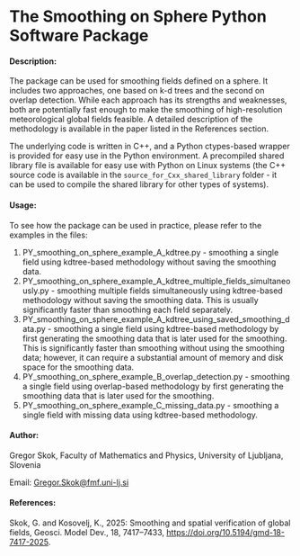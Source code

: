 # The Smoothing on Sphere Python Software Package

#### Description:

The package can be used for smoothing fields defined on a sphere. It includes two approaches, one based on k-d trees and the second on overlap detection. While each approach has its strengths and weaknesses, both are potentially fast enough to make the smoothing of high-resolution meteorological global fields feasible. A detailed description of the methodology is available in the paper listed in the References section. 

The underlying code is written in C++, and a Python ctypes-based wrapper is provided for easy use in the Python environment. A precompiled shared library file is available for easy use with Python on Linux systems (the C++ source code is available in the `source_for_Cxx_shared_library` folder - it can be used to compile the shared library for other types of systems). 

#### Usage:

To see how the package can be used in practice, please refer to the examples in the files:
1) PY_smoothing_on_sphere_example_A_kdtree.py - smoothing a single field using kdtree-based methodology without saving the smoothing data.
2) PY_smoothing_on_sphere_example_A_kdtree_multiple_fields_simultaneously.py  - smoothing multiple fields simultaneously using kdtree-based methodology without saving the smoothing data. This is usually significantly faster than smoothing each field separately.
3) PY_smoothing_on_sphere_example_A_kdtree_using_saved_smoothing_data.py - smoothing a single field using kdtree-based methodology by first generating the smoothing data that is later used for the smoothing. This is significantly faster than smoothing without using the smoothing data; however, it can require a substantial amount of memory and disk space for the smoothing data.
4) PY_smoothing_on_sphere_example_B_overlap_detection.py - smoothing a single field using overlap-based methodology by first generating the smoothing data that is later used for the smoothing.
5) PY_smoothing_on_sphere_example_C_missing_data.py - smoothing a single field with missing data using kdtree-based methodology.

#### Author:

Gregor Skok, Faculty of Mathematics and Physics, University of Ljubljana, Slovenia

Email: Gregor.Skok@fmf.uni-lj.si

#### References:

Skok, G. and Kosovelj, K., 2025: Smoothing and spatial verification of global fields, Geosci. Model Dev., 18, 7417–7433, https://doi.org/10.5194/gmd-18-7417-2025.
